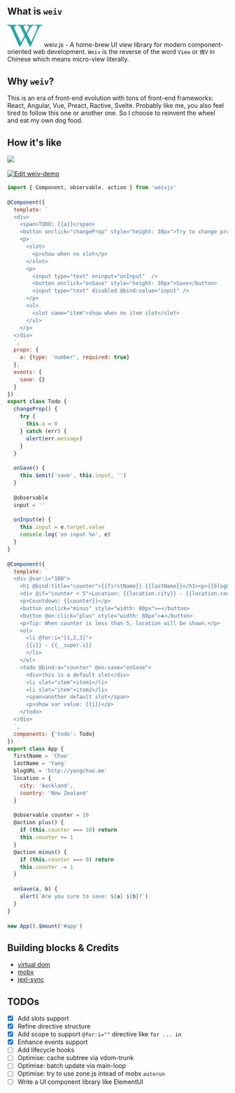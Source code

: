 ## What is `weiv`

<img src='./weiv.svg' width="80" /> weiv.js - A home-brew UI view library for modern component-oriented web development.
`Weiv` is the reverse of the word `View` or `微V` in Chinese which means micro-view literally.

## Why `weiv`?

This is an era of front-end evolution with tons of front-end frameworks: React, Angular, Vue, Preact, Ractive, Svelte. Probably like me, you also feel tired to follow this one or another one. So I choose to reinvent the wheel and eat my own dog food.

## How it's like

<img src="https://i.imgur.com/7zDlvn1.gif" width="500">

[![Edit weiv-demo](https://codesandbox.io/static/img/play-codesandbox.svg)](https://codesandbox.io/s/m7k55r39p9?autoresize=1&expanddevtools=1&hidenavigation=1)
```javascript
import { Component, observable, action } from 'weivjs'

@Component({
  template: `
  <div>
    <span>TODO: {{a}}</span>
    <button onclick="changeProp" style="height: 30px">Try to change props?</button>
    <p>
      <slot>
        <p>show when no slot</p>
      </slot>
      <p>
        <input type="text" oninput="onInput"  />
        <button onclick="onSave" style="height: 30px">Save</button>
        <input type="text" disabled @bind:value="input" />
      </p>
      <ul>
        <slot name="item">show when no item slot</slot>
      </ul>
    </p>
  </div>
  `,
  props: {
    a: {type: 'number', required: true}
  },
  events: {
    save: {}
  }
})
export class Todo {
  changeProp() {
    try {
      this.a = 0
    } catch (err) {
      alert(err.message)
    }
  }

  onSave() {
    this.$emit('save', this.input, '')
  }

  @observable
  input = ''

  onInput(e) {
    this.input = e.target.value
    console.log('on input %o', e)
  }
}

@Component({
  template: `
  <div @var:i="100">
    <h1 @bind:title="counter">{{firstName}} {{lastName}}</h1><p>{{blogURL}}</p>
    <div @if="counter < 5">Location: {{location.city}} - {{location.country}}</div>
    <p>Countdown: {{counter}}</p>
    <button onclick="minus" style="width: 80px">➖</button>
    <button @on:click="plus" style="width: 80px">➕</button>
    <p>Tip: When counter is less than 5, location will be shown.</p>
    <ol>
      <li @for:i="[1,2,3]">
      {{i}} - {{__super.i}}
      </li>
    </ol>
    <todo @bind:a="counter" @on:save="onSave">
      <div>this is a default slot</div>
      <li slot="item">item1</li>
      <li slot="item">item2</li>
      <span>another default slot</span>
      <p>show var value: {{i}}</p>
    </todo>
  </div>
  `,
  components: {'todo': Todo}
})
export class App {
  firstName = 'Chao'
  lastName = 'Yang'
  blogURL = 'http://yangchao.me'
  location = {
    city: 'Auckland',
    country: 'New Zealand'
  }

  @observable counter = 10
  @action plus() {
    if (this.counter === 10) return
    this.counter += 1
  }
  @action minus() {
    if (this.counter === 0) return
    this.counter -= 1
  }

  onSave(a, b) {
    alert(`Are you sure to save: ${a} ${b}?`)
  }
}

new App().$mount('#app')
```

## Building blocks & Credits

- [virtual dom](https://github.com/Matt-Esch/virtual-dom)
- [mobx](https://github.com/mobxjs/mobx)
- [jexl-sync](https://github.com/richdyang/jexl-sync)

## TODOs

- [x] Add slots support
- [x] Refine directive structure
- [x] Add scope to support `@for:i=""` directive like `for ... in`
- [x] Enhance events support
- [ ] Add lifecycle hooks
- [ ] Optimise: cache subtree via vdom-trunk
- [ ] Optimise: batch update via main-loop
- [ ] Optimise: try to use zone.js intead of mobx `autorun`
- [ ] Write a UI component library like ElementUI
